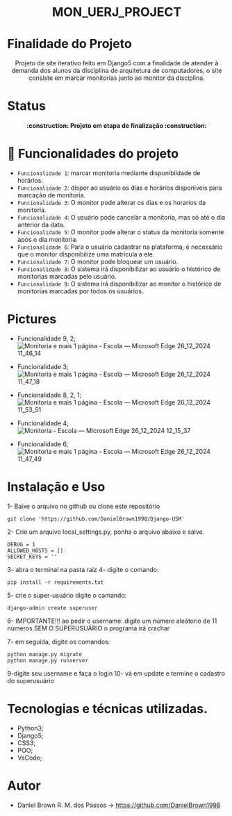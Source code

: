 <h1 align='center'>MON_UERJ_PROJECT</h1> 

# Finalidade do Projeto
<p align='center'>Projeto de site iterativo feito em Django5 com a finalidade de atender à demanda dos alunos da disciplina de arquitetura de computadores, o site consiste em marcar monitorias junto ao monitor da disciplina.</p>

# Status
<h4 align="center"> 
    :construction:  Projeto em etapa de finalização  :construction:
</h4>

# :hammer: Funcionalidades do projeto


- `Funcionalidade 1`: marcar monitoria mediante disponibildade de horários.
- `Funcionalidade 2`: dispor ao usuário os dias e horários disponíveis para marcação de monitoria.
- `Funcionalidade 3`: O monitor pode alterar os dias e os horarios da monitoria.
- `Funcionalidade 4`: O usuário pode cancelar a monitoria, mas só até o dia anterior da data.
- `Funcionalidade 5`: O monitor pode alterar o status da monitoria somente após o dia monitoria.
- `Funcionalidade 6`: Para o usuário cadastrar na plataforma, é necessário que o monitor disponibilize uma matrícula a ele.
- `Funcionalidade 7`: O monitor pode bloquear um usuário.
- `Funcionalidade 8`: O sistema irá disponibilizar ao usuário o histórico de monitorias marcadas pelo usuário.
- `Funcionalidade 9`: O sistema irá disponibilizar ao monitor o histórico de monitorias marcadas por todos os usuários.

# Pictures

- Funcionalidade 9, 2;
![Monitoria e mais 1 página - Escola — Microsoft​ Edge 26_12_2024 11_46_14](https://github.com/user-attachments/assets/e4efb664-b3f4-4907-8073-5f6f5aa6c2ca)

- Funcionalidade 3;
![Monitoria e mais 1 página - Escola — Microsoft​ Edge 26_12_2024 11_47_18](https://github.com/user-attachments/assets/2c86ebd2-b7c0-4c73-b778-5e0aac9272f4)

- Funcionalidade 8, 2, 1;
![Monitoria e mais 1 página - Escola — Microsoft​ Edge 26_12_2024 11_53_51](https://github.com/user-attachments/assets/0189a169-39ea-49e2-84a2-2fec75e155cd)

- Funcionalidade 4;
![Monitoria - Escola — Microsoft​ Edge 26_12_2024 12_15_37](https://github.com/user-attachments/assets/2e8fac2a-690f-429e-8dee-9db870a62780)

- Funcionalidade 6;
![Monitoria e mais 1 página - Escola — Microsoft​ Edge 26_12_2024 11_47_49](https://github.com/user-attachments/assets/7da69601-7ffe-4b64-b206-ccf245f49548)

# Instalação e Uso
1- Baixe o arquivo no github ou clone este repositório

    git clone 'https://github.com/DanielBrown1998/Django-USM'

2- Crie um arquivo local_settings.py, ponha o arquivo abaixo e salve.
    
    DEBUG = 1
    ALLOWED_HOSTS = []
    SECRET_KEYS = ''

3- abra o terminal na pasta raiz
4- digite o comando: 
    
    pip install -r requirements.txt

5- crie o super-usuário digite o camando: 

    django-admin create superuser

6- IMPORTANTE!!! ao pedir o username: digite um número aleátorio de 11 números
SEM O SUPERUSUÁRIO o programa irá crachar

7- em seguida, digite os comandos:
    
    python manage.py migrate
    python manage.py runserver

9-digite seu username e faça o login
10- vá em update e termine o cadastro do superusuário

# Tecnologias e técnicas utilizadas.

- Python3;
- Django5;
- CSS3;
- POO;
- VsCode;

# Autor

- Daniel Brown R. M. dos Passos -> https://github.com/DanielBrown1998
    
  


